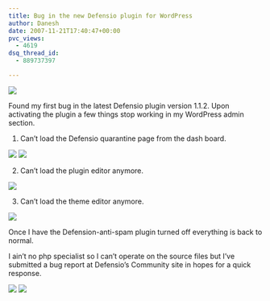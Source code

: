 ```yaml
---
title: Bug in the new Defensio plugin for WordPress
author: Danesh
date: 2007-11-21T17:40:47+00:00
pvc_views:
  - 4619
dsq_thread_id:
  - 889737397

---
```

![][1]

Found my first bug in the latest Defensio plugin version 1.1.2. Upon activating the plugin a few things stop working in my WordPress admin section.

1. Can&#8217;t load the Defensio quarantine page from the dash board.

[![][2]][3] [![][4]][5]

2. Can&#8217;t load the plugin editor anymore.

[![][6]][7]

3. Can&#8217;t load the theme editor anymore.

[![][8]][9]

Once I have the Defension-anti-spam plugin turned off everything is back to normal.

I ain&#8217;t no php specialist so I can&#8217;t operate on the source files but I&#8217;ve submitted a bug report at Defensio&#8217;s Community site in hopes for a quick response.

[![][10]][11] [![][12]][13]

 [1]: http://img156.imageshack.us/img156/9283/derfensiobanneryv1.jpg
 [2]: http://img232.imageshack.us/img232/131/defensio5xm0.th.jpg
 [3]: http://img232.imageshack.us/img232/131/defensio5xm0.jpg
 [4]: http://img107.imageshack.us/img107/7007/defensio6pb2.th.jpg
 [5]: http://img107.imageshack.us/img107/7007/defensio6pb2.jpg
 [6]: http://img220.imageshack.us/img220/2669/defensio2fd1.th.jpg
 [7]: http://img220.imageshack.us/img220/2669/defensio2fd1.jpg
 [8]: http://img231.imageshack.us/img231/2618/defensio4nj2.th.jpg
 [9]: http://img231.imageshack.us/img231/2618/defensio4nj2.jpg
 [10]: http://img111.imageshack.us/img111/2853/defensio7yc7.th.jpg
 [11]: http://img111.imageshack.us/img111/2853/defensio7yc7.jpg
 [12]: http://img156.imageshack.us/img156/9646/defensio8pk7.th.jpg
 [13]: http://img156.imageshack.us/img156/9646/defensio8pk7.jpg